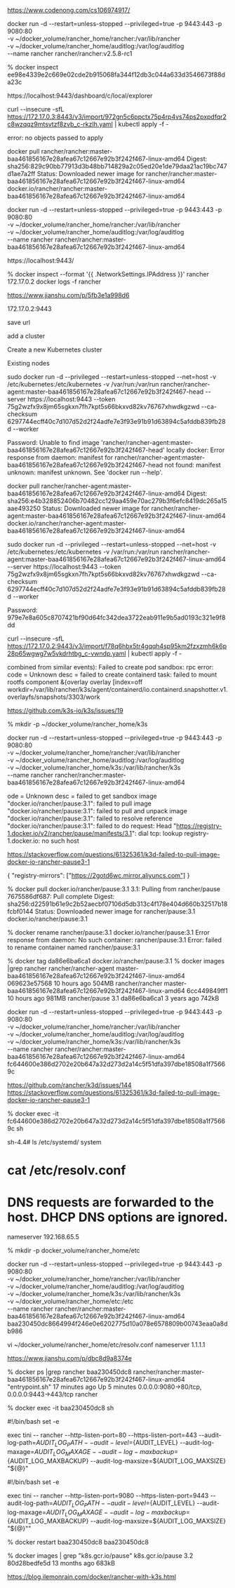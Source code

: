 

https://www.codenong.com/cs106974917/

docker run -d --restart=unless-stopped --privileged=true -p 9443:443 -p 9080:80 \
-v ~/docker_volume/rancher_home/rancher:/var/lib/rancher \
-v ~/docker_volume/rancher_home/auditlog:/var/log/auditlog \
--name rancher rancher/rancher:v2.5.8-rc1

% docker inspect ee98e4339e2c669e02cde2b915068fa344f12db3c044a633d3546673f88da23c


https://localhost:9443/dashboard/c/local/explorer

 curl --insecure -sfL https://172.17.0.3:8443/v3/import/972gn5c6ppctx75p4rp4vs74ps2pxpdfqr2c8wzqqz9mtsvtzf8zvb_c-rkzlh.yaml | kubectl apply -f -  

 error: no objects passed to apply



 docker pull rancher/rancher:master-baa461856167e28afea67c12667e92b3f242f467-linux-amd64
 Digest: sha256:829c90bb77913d3b48bb714829a2c05ed20e1de79daa21ac19bc747d1ae7a2ff
Status: Downloaded newer image for rancher/rancher:master-baa461856167e28afea67c12667e92b3f242f467-linux-amd64
docker.io/rancher/rancher:master-baa461856167e28afea67c12667e92b3f242f467-linux-amd64

docker run -d --restart=unless-stopped --privileged=true -p 9443:443 -p 9080:80 \
-v ~/docker_volume/rancher_home/rancher:/var/lib/rancher \
-v ~/docker_volume/rancher_home/auditlog:/var/log/auditlog \
--name rancher rancher/rancher:master-baa461856167e28afea67c12667e92b3f242f467-linux-amd64


https://localhost:9443/

 % docker inspect --format '{{ .NetworkSettings.IPAddress }}' rancher
172.17.0.2
docker logs -f rancher

https://www.jianshu.com/p/5fb3e1a998d6

172.17.0.2:9443

save url


add a cluster

Create a new Kubernetes cluster

Existing nodes

sudo docker run -d --privileged --restart=unless-stopped --net=host -v /etc/kubernetes:/etc/kubernetes -v /var/run:/var/run  rancher/rancher-agent:master-baa461856167e28afea67c12667e92b3f242f467-head --server https://localhost:9443 --token 75g2wzfx9x8jm65sgkxn7fh7kpt5s66bkxvd82kv76767xhwdkgzwd --ca-checksum 6297744ecff40c7d107d52d2f24adfe7e3f93e91b91d63894c5afddb839fb28d --worker

Password:
Unable to find image 'rancher/rancher-agent:master-baa461856167e28afea67c12667e92b3f242f467-head' locally
docker: Error response from daemon: manifest for rancher/rancher-agent:master-baa461856167e28afea67c12667e92b3f242f467-head not found: manifest unknown: manifest unknown.
See 'docker run --help'.



docker pull rancher/rancher-agent:master-baa461856167e28afea67c12667e92b3f242f467-linux-amd64
Digest: sha256:e4b328852406b70482cc129aa459e70ac279b3f6efc8419dc265a15aae493250
Status: Downloaded newer image for rancher/rancher-agent:master-baa461856167e28afea67c12667e92b3f242f467-linux-amd64
docker.io/rancher/rancher-agent:master-baa461856167e28afea67c12667e92b3f242f467-linux-amd64



sudo docker run -d --privileged --restart=unless-stopped --net=host -v /etc/kubernetes:/etc/kubernetes -v /var/run:/var/run  rancher/rancher-agent:master-baa461856167e28afea67c12667e92b3f242f467-linux-amd64 --server https://localhost:9443 --token 75g2wzfx9x8jm65sgkxn7fh7kpt5s66bkxvd82kv76767xhwdkgzwd --ca-checksum 6297744ecff40c7d107d52d2f24adfe7e3f93e91b91d63894c5afddb839fb28d --worker

Password:
979e7e8a605c8707421bf90d64fc342dea3722eab911e9b5ad0193c321e9f8dd


 curl --insecure -sfL https://172.17.0.2:9443/v3/import/f78q6hbx5tr4gqqh4sp95km2fzxzmh6k6p28p65wgwg7w5vkdrhtbg_c-vwndp.yaml | kubectl apply -f -   


combined from similar events): Failed to create pod sandbox: rpc error: code = Unknown desc = failed to create containerd task: failed to mount rootfs component &{overlay overlay [index=off workdir=/var/lib/rancher/k3s/agent/containerd/io.containerd.snapshotter.v1.overlayfs/snapshots/3303/work

https://github.com/k3s-io/k3s/issues/19


% mkdir -p  ~/docker_volume/rancher_home/k3s

docker run -d --restart=unless-stopped --privileged=true -p 9443:443 -p 9080:80 \
-v ~/docker_volume/rancher_home/rancher:/var/lib/rancher \
-v ~/docker_volume/rancher_home/auditlog:/var/log/auditlog \
-v ~/docker_volume/rancher_home/k3s:/var/lib/rancher/k3s \
--name rancher rancher/rancher:master-baa461856167e28afea67c12667e92b3f242f467-linux-amd64


ode = Unknown desc = failed to get sandbox image "docker.io/rancher/pause:3.1": failed to pull image "docker.io/rancher/pause:3.1": failed to pull and unpack image "docker.io/rancher/pause:3.1": failed to resolve reference "docker.io/rancher/pause:3.1": failed to do request: Head "https://registry-1.docker.io/v2/rancher/pause/manifests/3.1": dial tcp: lookup registry-1.docker.io: no such host

https://stackoverflow.com/questions/61325361/k3d-failed-to-pull-image-docker-io-rancher-pause3-1


{
  "registry-mirrors": ["https://2gotd6wc.mirror.aliyuncs.com"]
}

% docker pull docker.io/rancher/pause:3.1
3.1: Pulling from rancher/pause
7675586df687: Pull complete
Digest: sha256:d22591b61e9c2b52aecbf07106d5db313c4f178e404d660b32517b18fcbf0144
Status: Downloaded newer image for rancher/pause:3.1
docker.io/rancher/pause:3.1

% docker rename rancher/pause:3.1 docker.io/rancher/pause:3.1
Error response from daemon: No such container: rancher/pause:3.1
Error: failed to rename container named rancher/pause:3.1

 % docker tag da86e6ba6ca1  docker.io/rancher/pause:3.1
% docker images |grep rancher
rancher/rancher-agent                                             master-baa461856167e28afea67c12667e92b3f242f467-linux-amd64   069623e57568   10 hours ago    504MB
rancher/rancher                                                   master-baa461856167e28afea67c12667e92b3f242f467-linux-amd64   6cc449849ff1   10 hours ago    981MB
rancher/pause                                                     3.1                                                           da86e6ba6ca1   3 years ago     742kB


docker run -d --restart=unless-stopped --privileged=true -p 9443:443 -p 9080:80 \
-v ~/docker_volume/rancher_home/rancher:/var/lib/rancher \
-v ~/docker_volume/rancher_home/auditlog:/var/log/auditlog \
-v ~/docker_volume/rancher_home/k3s:/var/lib/rancher/k3s \
--name rancher rancher/rancher:master-baa461856167e28afea67c12667e92b3f242f467-linux-amd64
fc644600e386d2702e20b647a32d273d2a14c5f51dfa397dbe18508a1f75669c

https://github.com/rancher/k3d/issues/144
https://stackoverflow.com/questions/61325361/k3d-failed-to-pull-image-docker-io-rancher-pause3-1

 % docker exec -it fc644600e386d2702e20b647a32d273d2a14c5f51dfa397dbe18508a1f75669c sh

 sh-4.4# ls /etc/systemd/
system


# cat /etc/resolv.conf
# DNS requests are forwarded to the host. DHCP DNS options are ignored.
nameserver 192.168.65.5

 % mkdir -p docker_volume/rancher_home/etc

docker run -d --restart=unless-stopped --privileged=true -p 9443:443 -p 9080:80 \
-v ~/docker_volume/rancher_home/rancher:/var/lib/rancher \
-v ~/docker_volume/rancher_home/auditlog:/var/log/auditlog \
-v ~/docker_volume/rancher_home/k3s:/var/lib/rancher/k3s \
-v ~/docker_volume/rancher_home/etc:/etc \
--name rancher rancher/rancher:master-baa461856167e28afea67c12667e92b3f242f467-linux-amd64
baa230450dc8664994f246e0e6202775d10a078e6578809b00743eaa0a8db986

vi  ~/docker_volume/rancher_home/etc/resolv.conf
nameserver 1.1.1.1

https://www.jianshu.com/p/dbc8d9a8374e

% docker ps |grep rancher
baa230450dc8   rancher/rancher:master-baa461856167e28afea67c12667e92b3f242f467-linux-amd64   "entrypoint.sh"          17 minutes ago      Up 5 minutes       0.0.0.0:9080->80/tcp, 0.0.0.0:9443->443/tcp   rancher

 % docker exec -it baa230450dc8 sh

 #!/bin/bash
set -e

exec tini -- rancher --http-listen-port=80 --https-listen-port=443 --audit-log-path=${AUDIT_LOG_PATH} --audit-level=${AUDIT_LEVEL} --audit-log-maxage=${AUDIT_LOG_MAXAGE} --audit-log-maxbackup=${AUDIT_LOG_MAXBACKUP} --audit-log-maxsize=${AUDIT_LOG_MAXSIZE} "${@}"


#!/bin/bash
set -e

exec tini -- rancher --http-listen-port=9080 --https-listen-port=9443 --audit-log-path=${AUDIT_LOG_PATH} --audit-level=${AUDIT_LEVEL} --audit-log-maxage=${AUDIT_LOG_MAXAGE} --audit-log-maxbackup=${AUDIT_LOG_MAXBACKUP} --audit-log-maxsize=${AUDIT_LOG_MAXSIZE} "${@}""

% docker restart  baa230450dc8
baa230450dc8

 % docker images | grep "k8s.gcr.io/pause"
k8s.gcr.io/pause                                                  3.2                                                           80d28bedfe5d   13 months ago   683kB

https://blog.ilemonrain.com/docker/rancher-with-k3s.html

